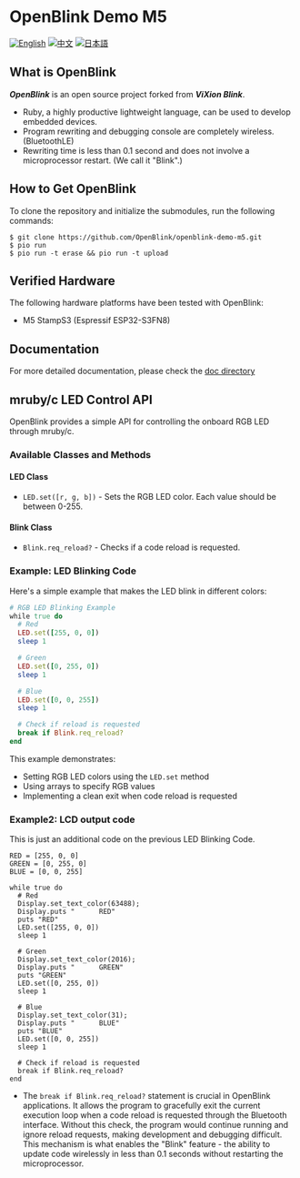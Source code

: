 # OpenBlink Demo M5

[![English](https://img.shields.io/badge/language-English-blue.svg)](README.md)
[![中文](https://img.shields.io/badge/language-中文-red.svg)](README.zh-CN.md)
[![日本語](https://img.shields.io/badge/language-日本語-green.svg)](README.ja.md)

## What is OpenBlink

**_OpenBlink_** is an open source project forked from **_ViXion Blink_**.

- Ruby, a highly productive lightweight language, can be used to develop embedded devices.
- Program rewriting and debugging console are completely wireless. (BluetoothLE)
- Rewriting time is less than 0.1 second and does not involve a microprocessor restart. (We call it "Blink".)

## How to Get OpenBlink

To clone the repository and initialize the submodules, run the following commands:

```console
$ git clone https://github.com/OpenBlink/openblink-demo-m5.git
$ pio run
$ pio run -t erase && pio run -t upload
```

## Verified Hardware

The following hardware platforms have been tested with OpenBlink:

- M5 StampS3 (Espressif ESP32-S3FN8)

## Documentation

For more detailed documentation, please check the [doc directory](./doc)

## mruby/c LED Control API

OpenBlink provides a simple API for controlling the onboard RGB LED through mruby/c.

### Available Classes and Methods

#### LED Class

- `LED.set([r, g, b])` - Sets the RGB LED color. Each value should be between 0-255.

#### Blink Class

- `Blink.req_reload?` - Checks if a code reload is requested.

### Example: LED Blinking Code

Here's a simple example that makes the LED blink in different colors:

```ruby
# RGB LED Blinking Example
while true do
  # Red
  LED.set([255, 0, 0])
  sleep 1

  # Green
  LED.set([0, 255, 0])
  sleep 1

  # Blue
  LED.set([0, 0, 255])
  sleep 1

  # Check if reload is requested
  break if Blink.req_reload?
end
```

This example demonstrates:

- Setting RGB LED colors using the `LED.set` method
- Using arrays to specify RGB values
- Implementing a clean exit when code reload is requested

### Example2: LCD output code
This is just an additional code on the previous LED Blinking Code.
```
RED = [255, 0, 0]
GREEN = [0, 255, 0]
BLUE = [0, 0, 255]

while true do
  # Red
  Display.set_text_color(63488);
  Display.puts "      RED"
  puts "RED"
  LED.set([255, 0, 0])
  sleep 1
  
  # Green
  Display.set_text_color(2016);
  Display.puts "      GREEN"
  puts "GREEN"
  LED.set([0, 255, 0])
  sleep 1
  
  # Blue
  Display.set_text_color(31);
  Display.puts "      BLUE"
  puts "BLUE"
  LED.set([0, 0, 255])
  sleep 1
  
  # Check if reload is requested
  break if Blink.req_reload?
end
```
- The `break if Blink.req_reload?` statement is crucial in OpenBlink applications. It allows the program to gracefully exit the current execution loop when a code reload is requested through the Bluetooth interface. Without this check, the program would continue running and ignore reload requests, making development and debugging difficult. This mechanism is what enables the "Blink" feature - the ability to update code wirelessly in less than 0.1 seconds without restarting the microprocessor.
